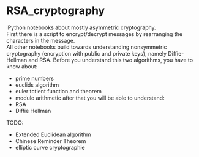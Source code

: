 # RSA_cryptography
iPython notebooks about mostly asymmetric cryptography. \
First there is a script to encrypt/decrypt messages by rearranging the characters in the message. \
All other notebooks build towards understanding nonsymmetric cryptography (encryption with public and private keys), namely Diffie-Hellman and RSA.
Before you understand this two algorithms, you have to know about:
- prime numbers
- euclids algorithm
- euler totient function and theorem
- modulo arithmetic
after that you will be able to understand:
- RSA
- Diffie Hellman

TODO:
- Extended Euclidean algorithm
- Chinese Reminder Theorem
- elliptic curve cryptographie